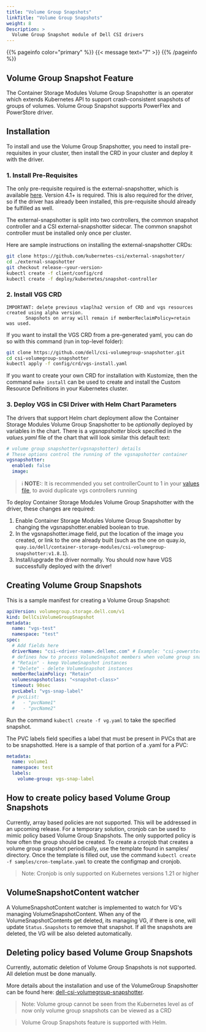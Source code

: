 ```yaml
---
title: "Volume Group Snapshots"
linkTitle: "Volume Group Snapshots"
weight: 8
Description: >
  Volume Group Snapshot module of Dell CSI drivers
---
```


{{% pageinfo color="primary" %}}
{{< message text="7" >}}
{{% /pageinfo %}}

## Volume Group Snapshot Feature

The Container Storage Modules Volume Group Snapshotter is an operator which extends Kubernetes API to support crash-consistent snapshots of groups of volumes.
Volume Group Snapshot supports PowerFlex and PowerStore driver.

## Installation

To install and use the Volume Group Snapshotter, you need to install pre-requisites in your cluster, then install the CRD in your cluster and deploy it with the driver.

### 1. Install Pre-Requisites

The only pre-requisite required is the external-snapshotter, which is available [here](https://github.com/kubernetes-csi/external-snapshotter/tree/v4.1.1). Version 4.1+ is required. This is also required for the driver, so if the driver has already been installed, this pre-requisite should already be fulfilled as well.

The external-snapshotter is split into two controllers, the common snapshot controller and a CSI external-snapshotter sidecar. The common snapshot controller must be installed only once per cluster.

Here are sample instructions on installing the external-snapshotter CRDs:

```bash
git clone https://github.com/kubernetes-csi/external-snapshotter/
cd ./external-snapshotter
git checkout release-<your-version>
kubectl create -f client/config/crd
kubectl create -f deploy/kubernetes/snapshot-controller
```

### 2. Install VGS CRD

```
IMPORTANT: delete previous v1aplha2 version of CRD and vgs resources created using alpha version.
	   Snapshots on array will remain if memberReclaimPolicy=retain was used.
```
If you want to install the VGS CRD from a pre-generated yaml, you can do so with this command (run in top-level folder):
```bash
git clone https://github.com/dell/csi-volumegroup-snapshotter.git
cd csi-volumegroup-snapshotter
kubectl apply -f config/crd/vgs-install.yaml
```

If you want to create your own CRD for installation with Kustomize, then the command `make install` can be used to create and install the Custom Resource Definitions in your Kubernetes cluster.

### 3. Deploy VGS in CSI Driver with Helm Chart Parameters

The drivers that support Helm chart deployment allow the Container Storage Modules Volume Group Snapshotter to be _optionally_ deployed
by variables in the chart. There is a _vgsnapshotter_ block specified in the _values.yaml_ file of the chart that will look similar this default text:

```yaml
# volume group snapshotter(vgsnapshotter) details
# These options control the running of the vgsnapshotter container
vgsnapshotter:
  enabled: false
  image:

```
> ℹ️ **NOTE:**: It is recommended you set controllerCount to 1 in your [values file](https://github.com/dell/csi-powerflex/blob/fea900ff9b528837714c215af0e7e340a8773e94/helm/csi-vxflexos/values.yaml#L132), to avoid duplicate vgs controllers running

To deploy Container Storage Modules Volume Group Snapshotter with the driver, these changes are required:

1. Enable Container Storage Modules Volume Group Snapshotter by changing the vgsnapshotter.enabled boolean to true.
2. In the vgsnapshotter.image field, put the location of the image you created, or link to the one already built (such as the one on quay.io, `quay.io/dell/container-storage-modules/csi-volumegroup-snapshotter:v1.8.1`).
3. Install/upgrade the driver normally. You should now have VGS successfully deployed with the driver!

## Creating Volume Group Snapshots

This is a sample manifest for creating a Volume Group Snapshot:

```yaml
apiVersion: volumegroup.storage.dell.com/v1
kind: DellCsiVolumeGroupSnapshot
metadata:
  name: "vgs-test"
  namespace: "test"
spec:
  # Add fields here
  driverName: "csi-<driver-name>.dellemc.com" # Example: "csi-powerstore.dellemc.com"
  # defines how to process VolumeSnapshot members when volume group snapshot is deleted
  # "Retain" - keep VolumeSnapshot instances
  # "Delete" - delete VolumeSnapshot instances
  memberReclaimPolicy: "Retain"
  volumesnapshotclass: "<snapshot-class>"
  timeout: 90sec
  pvcLabel: "vgs-snap-label"
  # pvcList:
  #   - "pvcName1"
  #   - "pvcName2"
```

Run the command `kubectl create -f vg.yaml` to take the specified snapshot.

The PVC labels field specifies a label that must be present in PVCs that are to be snapshotted. Here is a sample of that portion of a .yaml for a PVC:

```yaml
metadata:
  name: volume1
  namespace: test
  labels:
    volume-group: vgs-snap-label
```

## How to create policy based Volume Group Snapshots

Currently, array based policies are not supported. This will be addressed in an upcoming release. For a temporary solution, cronjob can be used to mimic policy based Volume Group Snapshots. The only supported policy is how often the group should be created. To create a cronjob that creates a volume group snapshot periodically, use the template found in samples/ directory. Once the template is filled out, use the command `kubectl create -f samples/cron-template.yaml` to create the configmap and cronjob.
>Note: Cronjob is only supported on Kubernetes versions 1.21 or higher

## VolumeSnapshotContent watcher

A VolumeSnapshotContent watcher is implemented to watch for VG's managing VolumeSnapshotContent. When any of the VolumeSnapshotContents get deleted, its managing VG, if there is one, will update `Status.Snapshots` to remove that snapshot. If all the snapshots are deleted, the VG will be also deleted automatically.

## Deleting policy based Volume Group Snapshots

Currently, automatic deletion of Volume Group Snapshots is not supported. All deletion must be done manually.

More details about the installation and use of the VolumeGroup Snapshotter can be found here: [dell-csi-volumegroup-snapshotter](https://github.com/dell/csi-volumegroup-snapshotter).

>Note: Volume group cannot be seen from the Kubernetes level as of now only volume group snapshots can be viewed as a CRD

>Volume Group Snapshots feature is supported with Helm.

